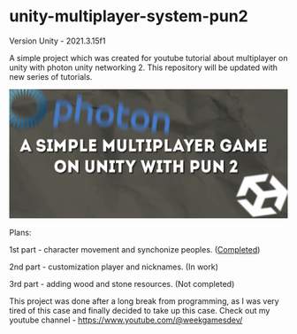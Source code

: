 # unity-multiplayer-system-pun2
Version Unity - 2021.3.15f1

A simple project which was created for youtube tutorial about multiplayer on unity with photon unity networking 2. This repository will be updated with new series of tutorials.

![Unity Pun2](https://github.com/Pickramag/unity-multiplayer-system-pun2/blob/main/pungit.png)

Plans:

1st part - character movement and synchonize peoples. ([Completed](https://www.youtube.com/watch?v=xdfmW2RhQCE&t=651s))

2nd part - customization player and nicknames. (In work)

3rd part - adding wood and stone resources. (Not completed)
 
This project was done after a long break from programming, as I was very tired of this case and finally decided to take up this case.
Check out my youtube channel - https://www.youtube.com/@weekgamesdev/
